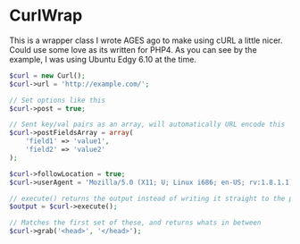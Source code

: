 CurlWrap
==========

This is a wrapper class I wrote AGES ago to make using cURL a little nicer. 
Could use some love as its written for PHP4. As you can see by the example, I was using Ubuntu Edgy 6.10 at the time.

```php
$curl = new Curl();
$curl->url = 'http://example.com/';

// Set options like this
$curl->post = true; 

// Sent key/val pairs as an array, will automatically URL encode this
$curl->postFieldsArray = array(
	'field1' => 'value1', 
	'field2' => 'value2'
);

$curl->followLocation = true; 
$curl->userAgent = 'Mozilla/5.0 (X11; U; Linux i686; en-US; rv:1.8.1.1) Gecko/20060601 Firefox/2.0.0.1 (Ubuntu-edgy)'; 

// execute() returns the output instead of writing it straight to the page like normal cURL
$output = $curl->execute(); 

// Matches the first set of these, and returns whats in between 
$curl->grab('<head>', '</head>');	
```